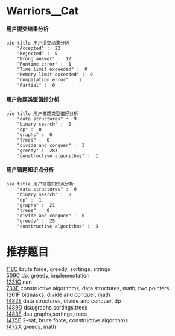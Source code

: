 # Warriors__Cat

<!-- tabs:start -->



#### **用户提交结果分析**

```mermaid
pie title 用户提交结果分析
    "Accepted" :  22
    "Rejected" :  0
    "Wrong answer" :  12
    "Runtime error" :  1
    "Time limit exceeded" :  0
    "Memory limit exceeded" :  0
    "Compilation error" :  2
    "Partial" :  0
```

#### **用户做题类型偏好分析**

```mermaid
pie title 用户做题类型偏好分析
    "data structures" :  9
    "binary search" :  0
    "dp" :  0
    "graphs" :  0
    "trees" :  0
    "divide and conquer" :  3
    "greedy" :  283
    "constructive algorithms" :  1
```
#### **用户错题知识点分析**

```mermaid
pie title 用户错题知识点分析
    "data structures" :  0
    "binary search" :  0
    "dp" :  1
    "graphs" :  21
    "trees" :  0
    "divide and conquer" :  0
    "greedy" :  25
    "constructive algorithms" :  3
```



<!-- tabs:end -->
# 推荐题目
[118C](https://codeforces.com/contest/118/problem/C)		brute force,
                        greedy,
                        sortings,
                        strings		  
[509C](https://codeforces.com/contest/509/problem/C)		dp,
                        greedy,
                        implementation		  
[1331G](https://codeforces.com/contest/1331/problem/G)		nan		  
[733E](https://codeforces.com/contest/733/problem/E)		constructive algorithms,
                        data structures,
                        math,
                        two pointers		  
[1261F](https://codeforces.com/contest/1261/problem/F)		bitmasks,
                        divide and conquer,
                        math		  
[1482E](https://codeforces.com/contest/1482/problem/E)		data structures,
                        divide and conquer,
                        dp		  
[1489D](https://codeforces.com/contest/1489/problem/D)		dsu,graphs,sortings,trees		  
[1483E](https://codeforces.com/contest/1483/problem/E)		dsu,graphs,sortings,trees		  
[1475F](https://codeforces.com/contest/1475/problem/F)		2-sat,
                        brute force,
                        constructive algorithms		  
[1472A](https://codeforces.com/contest/1472/problem/A)		greedy,
                        math		  
